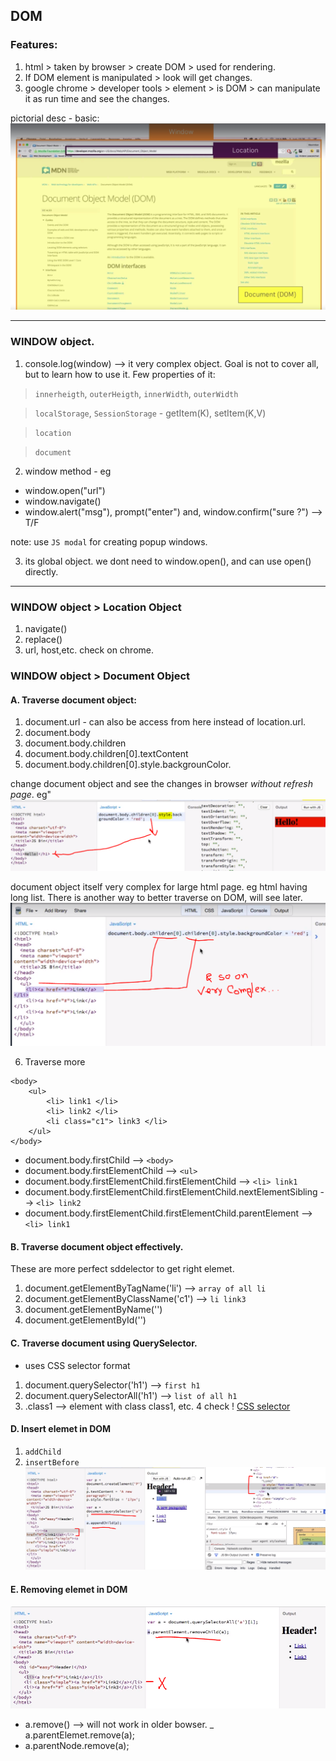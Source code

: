## DOM

### Features:
1. html > taken by browser > create DOM > used for rendering.
2. If DOM element is manipulated > look will get changes.
3. google chrome > developer tools > element > is DOM > can manipulate it as run time and see the changes.

pictorial desc - basic:
![](https://github.com/lekhrajdinkar/javaScript/blob/master/Notes/asset/dom1.PNG)

***

### WINDOW object.

1. console.log(window) --> it very complex object. Goal is not to cover all, but to learn how to use it.
Few properties of it:
> `innerheigth`, `outerHeigth`, `innerWidth`, `outerWidth`

> `localStorage`, `SessionStorage` - getItem(K), setItem(K,V)

> `location`

> `document`

2. window method - eg
- window.open("url")
- window.navigate()
- window.alert("msg"), prompt("enter") and, window.confirm("sure ?") --> T/F

note: use `JS modal` for creating popup windows.

3. its global object. we dont need to window.open(), and can use open() directly.

***

### WINDOW object > Location Object
1. navigate()
2. replace()
3. url, host,etc. check on chrome.

### WINDOW object > Document Object
#### A. Traverse document object:
1. document.url - can also be access from here instead of location.url.
2. document.body
3. document.body.children
4. document.body.children[0].textContent
5. document.body.children[0].style.backgrounColor.

change document object and see the changes in browser _without refresh page_. eg"
![](https://github.com/lekhrajdinkar/javaScript/blob/master/Notes/asset/dom2.PNG)

document object itself very complex for large html page. eg html having long list. There is another way to better traverse on DOM, will see later.
![](https://github.com/lekhrajdinkar/javaScript/blob/master/Notes/asset/dom3.PNG)


6. Traverse more
```
<body>
    <ul>
        <li> link1 </li>
        <li> link2 </li>
        <li class="c1"> link3 </li>
    </ul>
</body>
```
- document.body.firstChild  --> `<body>`
- document.body.firstElementChild --> `<ul>`
- document.body.firstElementChild.firstElementChild --> `<li> link1`
- document.body.firstElementChild.firstElementChild.nextElementSibling --> `<li> link2`
- document.body.firstElementChild.firstElementChild.parentElement --> `<li> link1`

#### B. Traverse document object effectively.
These are more perfect sddelector to get right elemet.
1. document.getElementByTagName('li') --> `array of all li`
2. document.getElementByClassName('c1') --> `li link3`  
3. document.getElementByName('')
4. document.getElementById('')

#### C. Traverse document using QuerySelector.
- uses CSS selector format

1. document.querySelector('h1') --> `first h1`
2. document.querySelectorAll('h1') --> `list of all h1`
3. .class1 --> element with class  class1, etc.
4 check !   [CSS selector](https://www.w3schools.com/cssref/css_selectors.asp)

#### D. Insert elemet in DOM
1. `addChild`
2. `insertBefore`
![](https://github.com/lekhrajdinkar/javaScript/blob/master/Notes/asset/dom4.PNG)

#### E. Removing elemet in DOM
![](https://github.com/lekhrajdinkar/javaScript/blob/master/Notes/asset/dom5.PNG)
- a.remove() --> will not work in older bowser.
_ a.parentElemet.remove(a);
- a.parentNode.remove(a);

